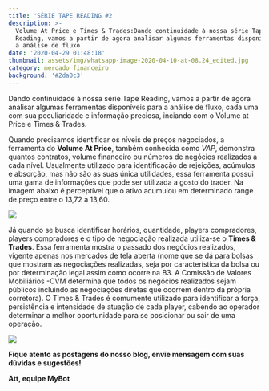 ```yaml
---
title: 'SÉRIE TAPE READING #2'
description: >-
  Volume At Price e Times & Trades:Dando continuidade à nossa série Tape
  Reading, vamos a partir de agora analisar algumas ferramentas disponíveis para
  a análise de fluxo
date: '2020-04-29 01:48:18'
thumbnail: assets/img/whatsapp-image-2020-04-10-at-08.24_edited.jpg
category: mercado financeiro
background: '#2da0c3'
---
```

Dando continuidade à nossa série Tape Reading, vamos a partir de agora analisar algumas ferramentas disponíveis para a análise de fluxo, cada uma com sua peculiaridade e informação preciosa, inciando com o Volume at Price e Times & Trades.

Quando precisamos identificar os níveis de preços negociados, a ferramenta do **Volume At Price**, também conhecida como *VAP*, demonstra quantos contratos, volume financeiro ou números de negócios realizados a cada nível. Usualmente utilizado para identificação de rejeições, acúmulos e absorção, mas não são as suas única utilidades, essa ferramenta possui uma gama de informações que pode ser utilizada a gosto do trader. Na imagem abaixo é perceptível que o ativo acumulou em determinado range de preço entre o 13,72 a 13,60.

![](assets/img/volume-at-price.png)

Já quando se busca identificar horários, quantidade, players compradores, players compradores e o tipo de negociação realizada utiliza-se o **Times & Trades**. Essa ferramenta mostra o passado dos negócios realizados, vigente apenas nos mercados de tela aberta (nome que se dá para bolsas que mostram as negociações realizadas, seja por característica da bolsa ou por determinação legal assim como ocorre na B3. A Comissão de Valores Mobiliários -CVM determina que todos os negócios realizados sejam públicos incluindo as negociações diretas que ocorrem dentro da própria corretora). O Times & Trades é comumente utilizado para identificar a força, persistência e intensidade de atuação de cada player, cabendo ao operador determinar a melhor oportunidade para se posicionar ou sair de uma operação.

![](assets/img/investcharts_timestrades_agressor_01.png)

**Fique atento as postagens do nosso blog, envie mensagem com suas dúvidas e sugestões!**

**Att, equipe MyBot**